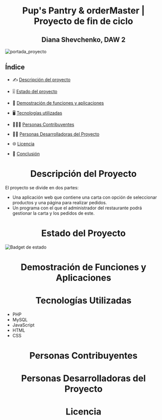 <h1 align="center"> Pup's Pantry & orderMaster | Proyecto de fin de ciclo</h1>
<h2 align="center"> Diana Shevchenko, DAW 2 </h2>

![portada_proyecto](https://github.com/dawdiana/proyectoFinDeCiclo/assets/145001704/fb264739-9f7d-4a59-ad6e-eecfe49bd117)


<h2>Índice</h2>

* ✍️ [Descripción del proyecto](#ap1)  

* 🎚️ [Estado del proyecto](#ap2)

* 💠 [Demostración de funciones y aplicaciones](#ap3)

* 🖥️ [Tecnologías utilizadas](#ap4)

* 👷‍♀️👷 [Personas Contribuyentes](#ap5)

* 👩‍💻 [Personas Desarrolladoras del Proyecto](#ap6)

* 🌐 [Licencia](#ap7)

* 🤔 [Conclusión](#ap9)   


<h1 align="center" id="ap1"> Descripción del Proyecto </h1>

El proyecto se divide en dos partes: 
  
  * Una aplicación web que contiene una carta con opción de seleccionar productos y una página para realizar pedidos.
  * Un programa con el que el administrador del restaurante podrá gestionar la carta y los pedidos de este.

<h1 align="center" id="ap2"> Estado del Proyecto </h1>

![Badget de estado](https://img.shields.io/badge/ESTADO-EN%20DESAROLLO-3B66BC?style)

<h1 align="center" id="ap3"> Demostración de Funciones y Aplicaciones </h1>

<h1 align="center" id="ap4"> Tecnologías Utilizadas </h1>

* PHP 
* MySQL 
* JavaScript
* HTML
* CSS

<h1 align="center" id="ap5"> Personas Contribuyentes </h1>

<h1 align="center" id="ap6"> Personas Desarrolladoras del Proyecto </h1>

<h1 align="center" id='ap7'> Licencia </h1>
